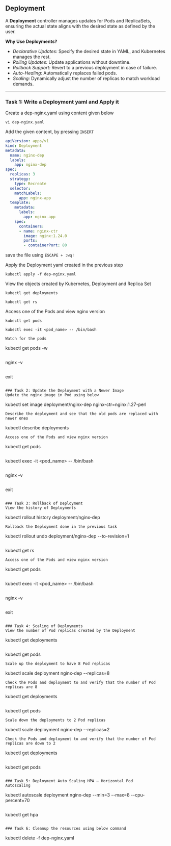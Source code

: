 ## Deployment

A **Deployment** controller manages updates for Pods and ReplicaSets, ensuring the actual state aligns with the desired state as defined by the user.

**Why Use Deployments?**
  * *Declarative Updates:* Specify the desired state in YAML, and Kubernetes manages the rest.
  * *Rolling Updates:* Update applications without downtime.
  * *Rollback Support:* Revert to a previous deployment in case of failure.
  * *Auto-Healing:* Automatically replaces failed pods.
  * *Scaling:* Dynamically adjust the number of replicas to match workload demands.

------------------------------------------------------------------------------------------------
### Task 1: Write a Deployment yaml and Apply it
Create a dep-nginx.yaml using content given below
```
vi dep-nginx.yaml
```
Add the given content, by pressing `INSERT`

```yaml
apiVersion: apps/v1
kind: Deployment
metadata:
  name: nginx-dep
  labels:
    app: nginx-dep
spec:
  replicas: 3
  strategy:
    type: Recreate
  selector:
    matchLabels:
      app: nginx-app
  template:
    metadata:
      labels:
        app: nginx-app
    spec:
      containers:
      - name: nginx-ctr
        image: nginx:1.24.0
        ports:
        - containerPort: 80
```
save the file using `ESCAPE + :wq!`

Apply the Deployment yaml created in the previous step
```
kubectl apply -f dep-nginx.yaml
```
View the objects created by Kubernetes, Deployment and Replica Set 
```
kubectl get deployments
```
```
kubectl get rs
```
Access one of the Pods and view nginx version
```
kubectl get pods
```
```
kubectl exec -it <pod_name> -- /bin/bash
```
```
Watch for the pods
```
kubectl get pods -w
```
```
nginx -v
```
```
exit
```

### Task 2: Update the Deployment with a Newer Image
Update the nginx image in Pod using below
```
kubectl set image deployment/nginx-dep nginx-ctr=nginx:1.27-perl
```
Describe the deployment and see that the old pods are replaced with newer ones
```
kubectl describe deployments
```
Access one of the Pods and view nginx version
```
kubectl get pods
```
```
kubectl exec -it <pod_name> -- /bin/bash
```
```
nginx -v
```
```
exit
```

### Task 3: Rollback of Deployment 
View the history of Deployments
```
kubectl rollout history deployment/nginx-dep
```
Rollback the Deployment done in the previous task
```
kubectl rollout undo deployment/nginx-dep --to-revision=1
```
```
kubectl get rs
```
Access one of the Pods and view nginx version
```
kubectl get pods
```
```
kubectl exec -it <pod_name> -- /bin/bash
```
```
nginx -v
```
```
exit
```

### Task 4: Scaling of Deployments
View the number of Pod replicas created by the Deployment
```
kubectl get deployments
```
```
kubectl get pods
```
Scale up the deployment to have 8 Pod replicas
```
kubectl scale deployment nginx-dep --replicas=8
```
Check the Pods and deployment to and verify that the number of Pod replicas are 8
```
kubectl get deployments
```
```
kubectl get pods
```
Scale down the deployments to 2 Pod replicas
```
kubectl scale deployment nginx-dep --replicas=2
```
Check the Pods and deployment to and verify that the number of Pod replicas are down to 2
```
kubectl get deployments
```
```
kubectl get pods
```

### Task 5: Deployment Auto Scaling HPA – Horizontal Pod 
Autoscaling
```
kubectl autoscale deployment nginx-dep --min=3 --max=8 --cpu-percent=70
```
```
kubectl get hpa
```

### Task 6: Cleanup the resources using below command
```
kubectl delete -f dep-nginx.yaml
```
